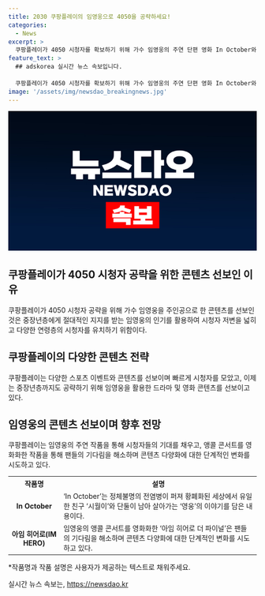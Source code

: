 ```yaml
---
title: 2030 쿠팡플레이의 임영웅으로 4050을 공략하세요!
categories:
  - News
excerpt: >
  쿠팡플레이가 4050 시청자를 확보하기 위해 가수 임영웅의 주연 단편 영화 In October와 앵콜 콘서트 아임 히어로 더 파이널을 선보인다. 이로써 중장년층의 지지를 받는 임영웅을 활용하여 시청자층을 다양화하며, 토종 OTT 순위에서 상승세를 보이고 있다. In October는 600만뷰를 돌파한 온기 뮤직비디오의 풀버전으로, 방탄소년단과 다양한 아티스트들의 참여로 완성도를 높였다. 또한, 아임 히어로 더 파이널은 팬들의 기대를 충족시키는 영화로 평가받고 있다. 이를 통해 쿠팡플레이는 중장년층을 위한 새로운 콘텐츠 전략을 추구하고 있다.
feature_text: >
  ## adskorea 실시간 뉴스 속보입니다.

  쿠팡플레이가 4050 시청자를 확보하기 위해 가수 임영웅의 주연 단편 영화 In October와 앵콜 콘서트 아임 히어로 더 파이널을 선보인다. 이로써 중장년층의 지지를 받는 임영웅을 활용하여 시청자층을 다양화하며, 토종 OTT 순위에서 상승세를 보이고 있다. In October는 600만뷰를 돌파한 온기 뮤직비디오의 풀버전으로, 방탄소년단과 다양한 아티스트들의 참여로 완성도를 높였다. 또한, 아임 히어로 더 파이널은 팬들의 기대를 충족시키는 영화로 평가받고 있다. 이를 통해 쿠팡플레이는 중장년층을 위한 새로운 콘텐츠 전략을 추구하고 있다.
image: '/assets/img/newsdao_breakingnews.jpg'
---
```


<p><img src="/assets/img/newsdao_breakingnews.jpg" alt="adskorea 속보" /></p>

<h2 data-ke-size="size26">쿠팡플레이가 4050 시청자 공략을 위한 콘텐츠 선보인 이유</h2>

<p data-ke-size="size16">쿠팡플레이가 4050 시청자 공략을 위해 가수 임영웅을 주인공으로 한 콘텐츠를 선보인 것은 중장년층에게 절대적인 지지를 받는 임영웅의 인기를 활용하여 시청자 저변을 넓히고 다양한 연령층의 시청자를 유치하기 위함이다.</p>

<h2 data-ke-size="size26">쿠팡플레이의 다양한 콘텐츠 전략</h2>

<p data-ke-size="size16">쿠팡플레이는 다양한 스포츠 이벤트와 콘텐츠를 선보이며 빠르게 시청자를 모았고, 이제는 중장년층까지도 공략하기 위해 임영웅을 활용한 드라마 및 영화 콘텐츠를 선보이고 있다.</p>

<h2 data-ke-size="size26">임영웅의 콘텐츠 선보이며 향후 전망</h2>

<p data-ke-size="size16">쿠팡플레이는 임영웅의 주연 작품을 통해 시청자들의 기대를 채우고, 앵콜 콘서트를 영화화한 작품을 통해 팬들의 기다림을 해소하며 콘텐츠 다양화에 대한 단계적인 변화를 시도하고 있다.</p>

<table>
    <tr>
        <th><b>작품명</b></th>
        <th><b>설명</b></th>
    </tr>
    <tr>
        <td style="text-align: center; height: 17px;"><b>In October</b></td>
        <td>‘In October’는 정체불명의 전염병이 퍼져 황폐화된 세상에서 유일한 친구 ‘시월이’와 단둘이 남아 살아가는 ‘영웅’의 이야기를 담은 내용이다.</td>
    </tr>
    <tr>
        <td style="text-align: center; height: 17px;"><b>아임 히어로(IM HERO)</b></td>
        <td>임영웅의 앵콜 콘서트를 영화화한 ‘아임 히어로 더 파이널’은 팬들의 기다림을 해소하며 콘텐츠 다양화에 대한 단계적인 변화를 시도하고 있다.</td>
    </tr>
</table>

<p>*작품명과 작품 설명은 사용자가 제공하는 텍스트로 채워주세요.</p>
실시간 뉴스 속보는, <a href="https://newsdao.kr" rel="dofollow">https://newsdao.kr</a>



